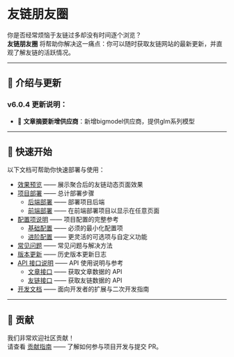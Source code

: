# 友链朋友圈

你是否经常烦恼于友链过多却没有时间逐个浏览？  
**友链朋友圈** 将帮助你解决这一痛点：你可以随时获取友链网站的最新更新，并直观了解友链的活跃情况。

---

## 📢 介绍与更新

### v6.0.4 更新说明：

- 🤖 **文章摘要新增供应商**：新增bigmodel供应商，提供glm系列模型

---

## 🚀 快速开始

以下文档可帮助你快速部署与使用：

- [效果预览](/docs/preview) —— 展示聚合后的友链动态页面效果  
- [项目部署](/docs/deployment/) —— 总计部署步骤
  - [后端部署](/docs/deployment/backend) —— 部署项目后端
  - [前端部署](/docs/deployment/frontend) —— 在前端部署项目以显示在任意页面
- [配置项说明](/docs/configuration/) —— 项目配置的完整参考  
  - [基础配置](/docs/configuration/basic) —— 必须的最小化配置项  
  - [进阶配置](/docs/configuration/advanced) —— 更灵活的可选项与自定义功能  
- [常见问题](/docs/faq) —— 常见问题与解决方法  
- [版本更新](/docs/changelog) —— 历史版本更新日志  
- [API 接口说明](/docs/api/) —— API 使用说明与参考  
  - [文章接口](/docs/api/articles) —— 获取文章数据的 API  
  - [友链接口](/docs/api/friends) —— 获取友链数据的 API  
- [开发文档](/docs/development/) —— 面向开发者的扩展与二次开发指南  

---

## 🤝 贡献

我们非常欢迎社区贡献！  
请查看 [贡献指南](/contributing/) —— 了解如何参与项目开发与提交 PR。
